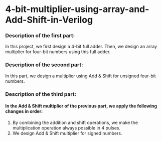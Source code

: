 # 4-bit-multiplier-using-array-and-Add-Shift-in-Verilog
### Description of the first part:  
In this project, we first design a 4-bit full adder. Then, we design an array multiplier for four-bit numbers using this full adder.
### Description of the second part:
In this part, we design a multiplier using Add & Shift for unsigned four-bit numbers.
### Description of the third part:
#### In the Add & Shift multiplier of the previous part, we apply the following changes in order:
1. By combining the addition and shift operations, we make the multiplication operation always possible in 4 pulses.
2. We design Add & Shift multiplier for signed numbers.
